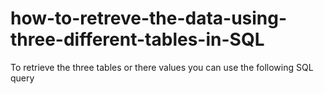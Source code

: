 # how-to-retreve-the-data-using-three-different-tables-in-SQL
To retrieve the three tables or there values  you can use the following SQL query
